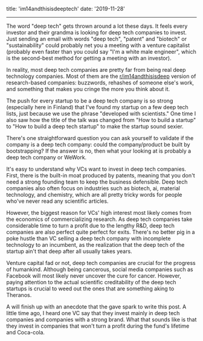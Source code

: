 title: 'im14andthisisdeeptech'
date: '2019-11-28'

---

The word "deep tech" gets thrown around a lot these days.
It feels every investor and their grandma is looking for deep tech companies to invest. Just sending an email with words "deep tech", "patent" and "biotech" or "sustainability" could probably net you a meeting with a venture capitalist (probably even faster than you could say "I'm a white male engineer", which is the second-best method for getting a meeting with an investor).

In reality, most deep tech companies are pretty far from being real deep technology companies. Most of them are the [r/im14andthisisdeep](https://www.reddit.com/r/im14andthisisdeep/) version of research-based companies: buzzwords, rehashes of someone else's work, and something that makes you cringe the more you think about it.

The push for every startup to be a deep tech company is so strong (especially here in Finland) that I've found my startup on a few deep tech lists, just because we use the phrase "developed with scientists." One time I also saw how the title of the talk was changed from "How to build a startup" to "How to build a deep tech startup" to make the startup sound sexier.

There's one straightforward question you can ask yourself to validate if the company is a deep tech company: could the company/product be built by bootstrapping? If the answer is no, then what your looking at is probably a deep tech company or WeWork.

It's easy to understand why VCs want to invest in deep tech companies. First, there is the built-in moat produced by patents, meaning that you don't need a strong founding team to keep the business defensible. Deep tech companies also often focus on industries such as biotech, ai, material technology, and chemistry, which are all pretty tricky words for people who've never read any scientific articles.

However, the biggest reason for VCs' high interest most likely comes from the economics of commercializing research. As deep tech companies take considerable time to turn a profit due to the lengthy R&D, deep tech companies are also perfect quite perfect for exits. There's no better pig in a poke hustle than VC selling a deep tech company with incomplete technology to an incumbent, as the realization that the deep tech of the startup ain't that deep after all usually takes years.

Venture capital fad or not, deep tech companies are crucial for the progress of humankind. Although being cancerous, social media companies such as Facebook will most likely never uncover the cure for cancer. However, paying attention to the actual scientific creditability of the deep tech startups is crucial to weed out the ones that are something aking to Theranos.

A will finish up with an anecdote that the gave spark to write this post. A little time ago, I heard one VC say that they invest mainly in deep tech companies and companies with a strong brand. What that sounds like is that they invest in companies that won't turn a profit during the fund's lifetime and Coca-cola.
